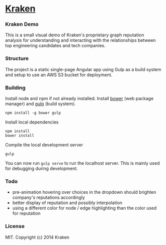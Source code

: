 # [Kraken]()

### Kraken Demo

This is a small visual demo of Kraken's proprietary graph reputation analysis for understanding and interacting with the relationships between top engineering candidates and tech companies.

### Structure

The project is a static single-page Angular app using Gulp as a build system and setup to use an AWS S3 bucket for deployment.

### Building

Install node and npm if not already installed. Install [bower](http://bower.io/) (web package manager) and [gulp](http://gulpjs.com/) (build system).

```
npm install -g bower gulp
```

Install local dependencies

```
npm install
bower install
```

Compile the local development server

```
gulp
```

You can now run `gulp serve` to run the localhost server. This is mainly used for debugging during development.

### Todo

* pre-animation hovering over choices in the dropdown should brighten company's reputations accordingly
* better display of reputation and possibly interpolation
* using a different color for node / edge highlighting than the color used for reputation

### License

MIT. Copyright (c) 2014 Kraken
